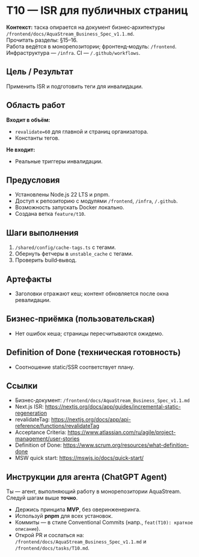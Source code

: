 # T10 — ISR для публичных страниц

**Контекст:** таска опирается на документ бизнес‑архитектуры `/frontend/docs/AquaStream_Business_Spec_v1.1.md`.  
Прочитать разделы: §15–16.  
Работа ведётся в монорепозитории; фронтенд‑модуль: `/frontend`. Инфраструктура — `/infra`. CI — `/.github/workflows`.

## Цель / Результат
Применить ISR и подготовить теги для инвалидации.

## Область работ
**Входит в объём:**
- `revalidate=60` для главной и страниц организатора.
- Константы тегов.

**Не входит:**
- Реальные триггеры инвалидации.

## Предусловия
- Установлены Node.js 22 LTS и pnpm.
- Доступ к репозиторию с модулями `/frontend`, `/infra`, `/.github`.
- Возможность запускать Docker локально.
- Создана ветка `feature/t10`.

## Шаги выполнения
1. `/shared/config/cache-tags.ts` с тегами.
2. Обернуть фетчеры в `unstable_cache` с тегами.
3. Проверить build‑вывод.

## Артефакты
- Заголовки отражают кеш; контент обновляется после окна ревалидации.

## Бизнес‑приёмка (пользовательская)
- Нет ошибок кеша; страницы пересчитываются ожидемо.

## Definition of Done (техническая готовность)
- Соотношение static/SSR соответствует плану.

## Ссылки
- Бизнес‑документ: `/frontend/docs/AquaStream_Business_Spec_v1.1.md`
- Next.js ISR: https://nextjs.org/docs/app/guides/incremental-static-regeneration
- revalidateTag: https://nextjs.org/docs/app/api-reference/functions/revalidateTag
- Acceptance Criteria: https://www.atlassian.com/ru/agile/project-management/user-stories
- Definition of Done: https://www.scrum.org/resources/what-definition-done
- MSW quick start: https://mswjs.io/docs/quick-start/

## Инструкции для агента (ChatGPT Agent)
Ты — агент, выполняющий работу в монорепозитории AquaStream. Следуй шагам выше **точно**.  
- Держись принципа **MVP**, без оверинженеринга.  
- Используй **pnpm** для всех установок.  
- Коммиты — в стиле Conventional Commits (напр., `feat(T10): краткое описание`).  
- Открой PR и сослаться на: `/frontend/docs/AquaStream_Business_Spec_v1.1.md` и `/frontend/docs/tasks/T10.md`.

